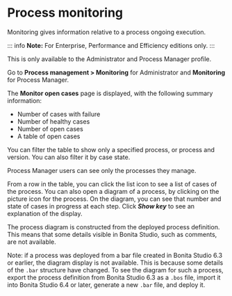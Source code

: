 # Process monitoring

Monitoring gives information relative to a process ongoing execution.

::: info
**Note:** For Enterprise, Performance and Efficiency editions only.
:::

This is only available to the Administrator and Process Manager profile.

Go to **Process management > Monitoring** for Administrator and **Monitoring** for Process Manager.

The **Monitor open cases** page is displayed, with the following summary information:

- Number of cases with failure
- Number of healthy cases
- Number of open cases
- A table of open cases

You can filter the table to show only a specified process, or process and version. You can also filter it by case state.

Process Manager users can see only the processes they manage.

From a row in the table, you can click the list icon to see a list of cases of the process. 
You can also open a diagram of a process, by clicking on the picture icon for the process. On the diagram, you can see that number and state of cases in progress at each step.
Click **_Show key_** to see an explanation of the display. 

The process diagram is constructed from the deployed process definition. This means that some details visible in Bonita Studio, such as comments, are not available.

Note: if a process was deployed from a bar file created in Bonita Studio 6.3 or earlier, the diagram display is not available. 
This is because some details of the `.bar` structure have changed. 
To see the diagram for such a process, export the process definition from Bonita Studio 6.3 as a `.bos` file, import it into Bonita Studio 6.4 or later, generate a new `.bar` file, and deploy it.
